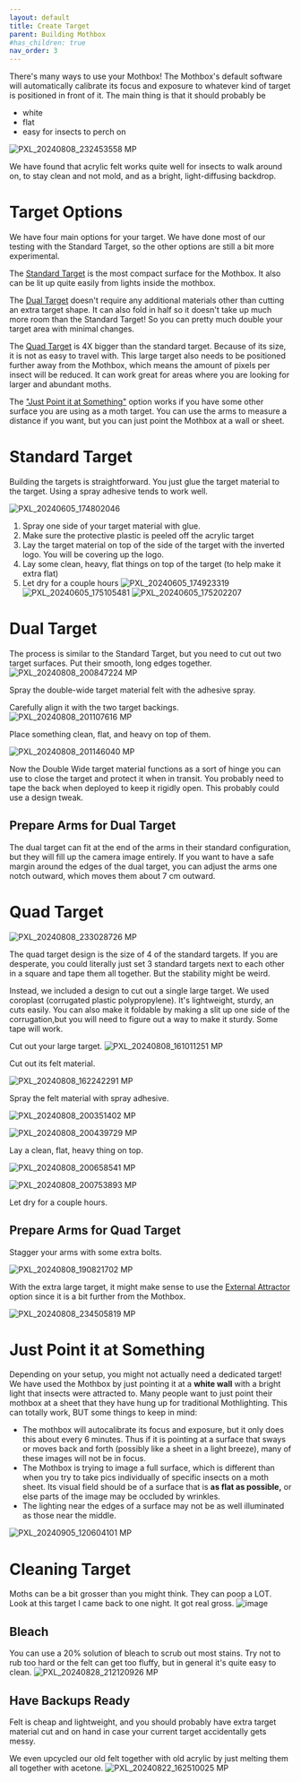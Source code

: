 ```yaml
---
layout: default
title: Create Target
parent: Building Mothbox
#has_children: true
nav_order: 3
---
```


There's many ways to use your Mothbox! The Mothbox's default software will automatically calibrate its focus and exposure to whatever kind of target is positioned in front of it. The main thing is that it should probably be 
* white
* flat
* easy for insects to perch on

![PXL_20240808_232453558 MP](https://github.com/user-attachments/assets/1d23e170-a371-4cf1-be4c-54380ec98b32)

We have found that acrylic felt works quite well for insects to walk around on, to stay clean and not mold, and as a bright, light-diffusing backdrop.

# Target Options
We have four main options for your target. We have done most of our testing with the Standard Target, so the other options are still a bit more experimental.

The [Standard Target](https://digital-naturalism-laboratories.github.io/Mothbox/docs/building/target/#standard-target) is the most compact surface for the Mothbox. It also can be lit up quite easily from lights inside the mothbox.

The [Dual Target](https://digital-naturalism-laboratories.github.io/Mothbox/docs/building/target/dual-target) doesn't require any additional materials other than cutting an extra target shape. It can also fold in half so it doesn't take up much more room than the Standard Target! So you can pretty much double your target area with minimal changes.

The [Quad Target](https://digital-naturalism-laboratories.github.io/Mothbox/docs/building/target/#quad-target) is 4X bigger than the standard target. Because of its size, it is not as easy to travel with. This large target also needs to be positioned further away from the Mothbox, which means the amount of pixels per insect will be reduced. It can work great for areas where you are looking for larger and abundant moths.

The ["Just Point it at Something"](https://digital-naturalism-laboratories.github.io/Mothbox/docs/building/target/#just-point-it-at-something) option works if you have some other surface you are using as a moth target. You can use the arms to measure a distance if you want, but you can just point the Mothbox at a wall or sheet. 

# Standard Target
Building the targets is straightforward. You just glue the target material to the target. Using a spray adhesive tends to work well.

![PXL_20240605_174802046](https://github.com/Digital-Naturalism-Laboratories/Mothbox/assets/742627/ea61f40c-5ea4-4bf2-8fe0-a64c5c07ff12)

1. Spray one side of your target material with glue.
2. Make sure the protective plastic is peeled off the acrylic target
3. Lay the target material on top of the side of the target with the inverted logo. You will be covering up the logo.
4. Lay some clean, heavy, flat things on top of the target (to help make it extra flat)
5. Let dry for a couple hours
![PXL_20240605_174923319](https://github.com/Digital-Naturalism-Laboratories/Mothbox/assets/742627/875787dc-a04e-48f9-bcfd-3bf0bbc48ab2)
![PXL_20240605_175105481](https://github.com/Digital-Naturalism-Laboratories/Mothbox/assets/742627/a4e28b7a-9025-40a6-b88d-fa97ab59ca4c)
![PXL_20240605_175202207](https://github.com/Digital-Naturalism-Laboratories/Mothbox/assets/742627/8e305978-7c5c-48d0-9901-689ad7a3c699)



# Dual Target
The process is similar to the Standard Target, but you need to cut out two target surfaces. Put their smooth, long edges together.
![PXL_20240808_200847224 MP](https://github.com/user-attachments/assets/0d586e19-35d7-4464-9675-6699b808b38a)

Spray the double-wide target material felt with the adhesive spray.

Carefully align it with the two target backings.
![PXL_20240808_201107616 MP](https://github.com/user-attachments/assets/4aca9501-1ab6-4edb-8991-1358e2082896)

Place something clean, flat, and heavy on top of them.

![PXL_20240808_201146040 MP](https://github.com/user-attachments/assets/cd41611a-f291-4487-97a8-2300885f11e8)

Now the Double Wide target material functions as a sort of hinge you can use to close the target and protect it when in transit. You probably need to tape the back when deployed to keep it rigidly open. This probably could use a design tweak.

## Prepare Arms for Dual Target

The dual target can fit at the end of the arms in their standard configuration, but they will fill up the camera image entirely. If you want to have a safe margin around the edges of the dual target, you can adjust the arms one notch outward, which moves them about 7 cm outward.



# Quad Target
![PXL_20240808_233028726 MP](https://github.com/user-attachments/assets/7841afdd-23c8-4bab-b746-9db37406b0d7)

The quad target design is the size of 4 of the standard targets. If you are desperate, you could literally just set 3 standard targets next to each other in a square and tape them all together.
But the stability might be weird.

Instead, we included a design to cut out a single large target. We used coroplast (corrugated plastic polypropylene). It's lightweight, sturdy, an cuts easily. You can also make it foldable by making a slit up one side of the corrugation,but you will need to figure out a way to make it sturdy. Some tape will work.

Cut out your large target.
![PXL_20240808_161011251 MP](https://github.com/user-attachments/assets/9d5aabc8-1480-4b53-ae20-b624723b658e)


Cut out its felt material.

![PXL_20240808_162242291 MP](https://github.com/user-attachments/assets/02d15a9e-e45c-4bbe-a3f1-a4205da23fef)

Spray the felt material with spray adhesive.

![PXL_20240808_200351402 MP](https://github.com/user-attachments/assets/f377503a-b493-43ed-92b0-b4b5f73738f7)

![PXL_20240808_200439729 MP](https://github.com/user-attachments/assets/01d95ee1-fe90-40a2-98fd-8f5f85dca858)

Lay a clean, flat, heavy thing on top.

![PXL_20240808_200658541 MP](https://github.com/user-attachments/assets/901684b4-4fd0-4187-97cc-a2a40a1a8307)

![PXL_20240808_200753893 MP](https://github.com/user-attachments/assets/d85c7ee8-2566-4d7e-bdfa-b66fa2d32224)

Let dry for a couple hours.

## Prepare Arms for Quad Target
Stagger your arms with some extra bolts.

![PXL_20240808_190821702 MP](https://github.com/user-attachments/assets/f19342e9-dcbc-4e7d-9e46-a8dbcc1a8a9c)


With the extra large target, it might make sense to use the [External Attractor](https://github.com/Digital-Naturalism-Laboratories/Mothbox/blob/main/docs/docs/building/attractor.md#prepare-the-external-light) option since it is a bit further from the Mothbox.

![PXL_20240808_234505819 MP](https://github.com/user-attachments/assets/73cfe1a2-d806-464a-8457-4ce2aab00369)


# Just Point it at Something
Depending on your setup, you might not actually need a dedicated target! We have used the Mothbox by just pointing it at a **white wall** with a bright light that insects were attracted to. Many people want to just point their mothbox at a sheet that they have hung up for traditional Mothlighting. This can totally work, BUT some things to keep in mind:
* The mothbox will autocalibrate its focus and exposure, but it only does this about every 6 minutes. Thus if it is pointing at a surface that sways or moves back and forth (possibly like a sheet in a light breeze), many of these images will not be in focus.
* The Mothbox is trying to image a full surface, which is different than when you try to take pics individually of specific insects on a moth sheet. Its visual field should be of a surface that is **as flat as possible,** or else parts of the image may be occluded by wrinkles.
* The lighting near the edges of a surface may not be as well illuminated as those near the middle.

![PXL_20240905_120604101 MP](https://github.com/user-attachments/assets/9d89a5e9-f570-4dc9-b7f5-d0a11ec5a205)


# Cleaning Target
Moths can be a bit grosser than you might think. They can poop a LOT. Look at this target I came back to one night. It got real gross.
![image](https://github.com/user-attachments/assets/8b2ba4c5-addd-4186-ae77-c4d05b0d7cbd)

## Bleach

You can use a 20% solution of bleach to scrub out most stains. Try not to rub too hard or the felt can get too fluffy, but in general it's quite easy to clean.
![PXL_20240828_212120926 MP](https://github.com/user-attachments/assets/99d67d77-e947-4768-8419-66092bb793cb)

## Have Backups Ready

Felt is cheap and lightweight, and you should probably have extra target material cut and on hand in case your current target accidentally gets messy.

We even upcycled our old felt together with old acrylic by just melting them all together with acetone.
![PXL_20240822_162510025 MP](https://github.com/user-attachments/assets/10cd89d3-9d03-47ec-8ed0-c8841f98ffdd)



